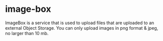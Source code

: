 # image-box
ImageBox is a service that is used to upload files that are uploaded to an external Object Storage. You can only upload images in png format &amp; jpeg, no larger than 10 mb.
